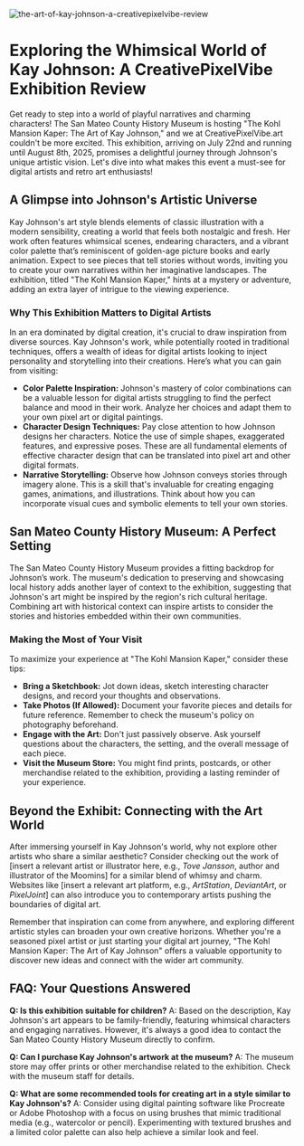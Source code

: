 ![the-art-of-kay-johnson-a-creativepixelvibe-review](https://images.pexels.com/photos/29279337/pexels-photo-29279337.jpeg?auto=compress&cs=tinysrgb&fit=crop&h=627&w=1200)

# Exploring the Whimsical World of Kay Johnson: A CreativePixelVibe Exhibition Review

Get ready to step into a world of playful narratives and charming characters! The San Mateo County History Museum is hosting "The Kohl Mansion Kaper: The Art of Kay Johnson," and we at CreativePixelVibe.art couldn't be more excited. This exhibition, arriving on July 22nd and running until August 8th, 2025, promises a delightful journey through Johnson's unique artistic vision. Let's dive into what makes this event a must-see for digital artists and retro art enthusiasts!

## A Glimpse into Johnson's Artistic Universe

Kay Johnson's art style blends elements of classic illustration with a modern sensibility, creating a world that feels both nostalgic and fresh. Her work often features whimsical scenes, endearing characters, and a vibrant color palette that’s reminiscent of golden-age picture books and early animation. Expect to see pieces that tell stories without words, inviting you to create your own narratives within her imaginative landscapes. The exhibition, titled "The Kohl Mansion Kaper," hints at a mystery or adventure, adding an extra layer of intrigue to the viewing experience.

### Why This Exhibition Matters to Digital Artists

In an era dominated by digital creation, it's crucial to draw inspiration from diverse sources. Kay Johnson's work, while potentially rooted in traditional techniques, offers a wealth of ideas for digital artists looking to inject personality and storytelling into their creations. Here’s what you can gain from visiting:

*   **Color Palette Inspiration:** Johnson's mastery of color combinations can be a valuable lesson for digital artists struggling to find the perfect balance and mood in their work. Analyze her choices and adapt them to your own pixel art or digital paintings.
*   **Character Design Techniques:** Pay close attention to how Johnson designs her characters. Notice the use of simple shapes, exaggerated features, and expressive poses. These are all fundamental elements of effective character design that can be translated into pixel art and other digital formats.
*   **Narrative Storytelling:** Observe how Johnson conveys stories through imagery alone. This is a skill that's invaluable for creating engaging games, animations, and illustrations. Think about how you can incorporate visual cues and symbolic elements to tell your own stories.

## San Mateo County History Museum: A Perfect Setting

The San Mateo County History Museum provides a fitting backdrop for Johnson’s work. The museum's dedication to preserving and showcasing local history adds another layer of context to the exhibition, suggesting that Johnson's art might be inspired by the region's rich cultural heritage. Combining art with historical context can inspire artists to consider the stories and histories embedded within their own communities.

### Making the Most of Your Visit

To maximize your experience at "The Kohl Mansion Kaper," consider these tips:

*   **Bring a Sketchbook:** Jot down ideas, sketch interesting character designs, and record your thoughts and observations.
*   **Take Photos (If Allowed):** Document your favorite pieces and details for future reference. Remember to check the museum's policy on photography beforehand.
*   **Engage with the Art:** Don't just passively observe. Ask yourself questions about the characters, the setting, and the overall message of each piece.
*   **Visit the Museum Store:** You might find prints, postcards, or other merchandise related to the exhibition, providing a lasting reminder of your experience.

## Beyond the Exhibit: Connecting with the Art World

After immersing yourself in Kay Johnson's world, why not explore other artists who share a similar aesthetic? Consider checking out the work of [insert a relevant artist or illustrator here, e.g., *Tove Jansson*, author and illustrator of the Moomins] for a similar blend of whimsy and charm. Websites like [insert a relevant art platform, e.g., *ArtStation*, *DeviantArt*, or *PixelJoint*] can also introduce you to contemporary artists pushing the boundaries of digital art.

Remember that inspiration can come from anywhere, and exploring different artistic styles can broaden your own creative horizons. Whether you're a seasoned pixel artist or just starting your digital art journey, "The Kohl Mansion Kaper: The Art of Kay Johnson" offers a valuable opportunity to discover new ideas and connect with the wider art community.

## FAQ: Your Questions Answered

**Q: Is this exhibition suitable for children?**
A: Based on the description, Kay Johnson's art appears to be family-friendly, featuring whimsical characters and engaging narratives. However, it's always a good idea to contact the San Mateo County History Museum directly to confirm.

**Q: Can I purchase Kay Johnson's artwork at the museum?**
A: The museum store may offer prints or other merchandise related to the exhibition. Check with the museum staff for details.

**Q: What are some recommended tools for creating art in a style similar to Kay Johnson's?**
A: Consider using digital painting software like Procreate or Adobe Photoshop with a focus on using brushes that mimic traditional media (e.g., watercolor or pencil). Experimenting with textured brushes and a limited color palette can also help achieve a similar look and feel.
